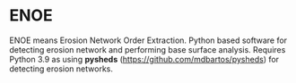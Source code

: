 # ENOE
ENOE means Erosion Network Order Extraction. Python based software for detecting erosion network and performing base surface analysis.
Requires Python 3.9 as using <b>pysheds</b> (https://github.com/mdbartos/pysheds) for detecting erosion networks.  
